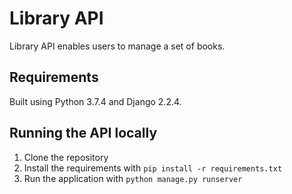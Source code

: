 # Library API

Library API enables users to manage a set of books.

## Requirements

Built using Python 3.7.4 and Django 2.2.4.

## Running the API locally

1. Clone the repository
2. Install the requirements with `pip install -r requirements.txt`
3. Run the application with `python manage.py runserver`
